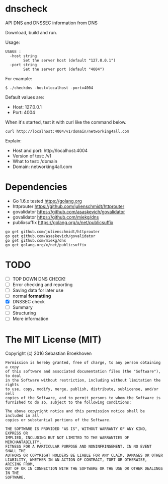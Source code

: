 # dnscheck

API DNS and DNSSEC information from DNS

Download, build and run.

Usage:
```
USAGE :
  -host string
    	Set the server host (default "127.0.0.1")
  -port string
    	Set the server port (default "4004")
```

For example:
```
$ ./checkdns -host=localhost -port=4004
```

Default values are:
* Host: 127.0.0.1
* Port: 4004

When it's started, test it with curl like the command below.

```
curl http://localhost:4004/v1/domain/networking4all.com
```

Explain:
* Host and port: http://localhost:4004
* Version of test: /v1
* What to test: /domain
* Domain: networking4all.com

# Dependencies

 * Go 1.6.x tested https://golang.org
 * httprouter https://github.com/julienschmidt/httprouter
 * govalidator https://github.com/asaskevich/govalidator
 * govalidator https://github.com/miekg/dns
 * publixsuffix https://golang.org/x/net/publicsuffix
```
go get github.com/julienschmidt/httprouter
go get github.com/asaskevich/govalidator
go get github.com/miekg/dns
go get golang.org/x/net/publicsuffix
```
# TODO

- [ ] TOP DOWN DNS CHECK!
- [ ] Error checking and reporting
- [ ] Saving data for later use
- [ ] normal **formatting**
- [x] DNSSEC check
- [ ] Summary
- [ ] Structuring
- [ ] More information

# The MIT License (MIT)

Copyright (c) 2016 Sebastian Broekhoven
~~~
Permission is hereby granted, free of charge, to any person obtaining a copy
of this software and associated documentation files (the "Software"), to deal
in the Software without restriction, including without limitation the rights
to use, copy, modify, merge, publish, distribute, sublicense, and/or sell
copies of the Software, and to permit persons to whom the Software is
furnished to do so, subject to the following conditions:

The above copyright notice and this permission notice shall be included in all
copies or substantial portions of the Software.

THE SOFTWARE IS PROVIDED "AS IS", WITHOUT WARRANTY OF ANY KIND, EXPRESS OR
IMPLIED, INCLUDING BUT NOT LIMITED TO THE WARRANTIES OF MERCHANTABILITY,
FITNESS FOR A PARTICULAR PURPOSE AND NONINFRINGEMENT. IN NO EVENT SHALL THE
AUTHORS OR COPYRIGHT HOLDERS BE LIABLE FOR ANY CLAIM, DAMAGES OR OTHER
LIABILITY, WHETHER IN AN ACTION OF CONTRACT, TORT OR OTHERWISE, ARISING FROM,
OUT OF OR IN CONNECTION WITH THE SOFTWARE OR THE USE OR OTHER DEALINGS IN THE
SOFTWARE.
~~~